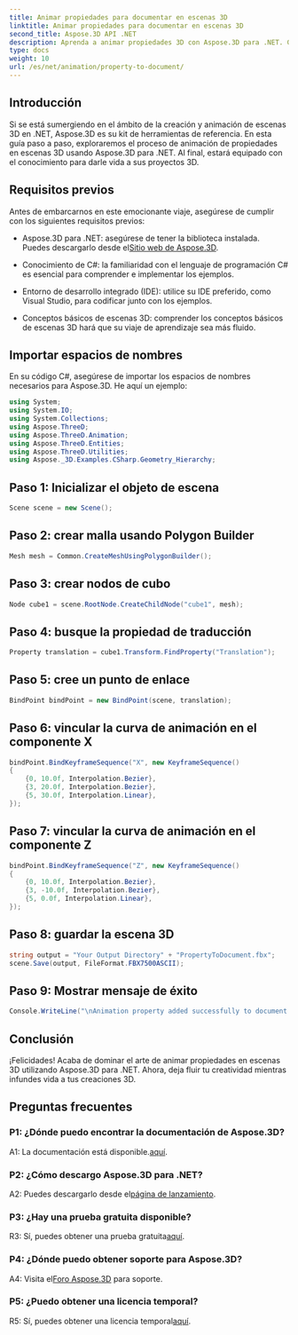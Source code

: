 ```yaml
---
title: Animar propiedades para documentar en escenas 3D
linktitle: Animar propiedades para documentar en escenas 3D
second_title: Aspose.3D API .NET
description: Aprenda a animar propiedades 3D con Aspose.3D para .NET. Guía paso a paso para crear escenas dinámicas.
type: docs
weight: 10
url: /es/net/animation/property-to-document/
---
```

## Introducción

Si se está sumergiendo en el ámbito de la creación y animación de escenas 3D en .NET, Aspose.3D es su kit de herramientas de referencia. En esta guía paso a paso, exploraremos el proceso de animación de propiedades en escenas 3D usando Aspose.3D para .NET. Al final, estará equipado con el conocimiento para darle vida a sus proyectos 3D.

## Requisitos previos

Antes de embarcarnos en este emocionante viaje, asegúrese de cumplir con los siguientes requisitos previos:

- Aspose.3D para .NET: asegúrese de tener la biblioteca instalada. Puedes descargarlo desde el[Sitio web de Aspose.3D](https://releases.aspose.com/3d/net/).

- Conocimiento de C#: la familiaridad con el lenguaje de programación C# es esencial para comprender e implementar los ejemplos.

- Entorno de desarrollo integrado (IDE): utilice su IDE preferido, como Visual Studio, para codificar junto con los ejemplos.

- Conceptos básicos de escenas 3D: comprender los conceptos básicos de escenas 3D hará que su viaje de aprendizaje sea más fluido.

## Importar espacios de nombres

En su código C#, asegúrese de importar los espacios de nombres necesarios para Aspose.3D. He aquí un ejemplo:

```csharp
using System;
using System.IO;
using System.Collections;
using Aspose.ThreeD;
using Aspose.ThreeD.Animation;
using Aspose.ThreeD.Entities;
using Aspose.ThreeD.Utilities;
using Aspose._3D.Examples.CSharp.Geometry_Hierarchy;
```

## Paso 1: Inicializar el objeto de escena

```csharp
Scene scene = new Scene();
```

## Paso 2: crear malla usando Polygon Builder

```csharp
Mesh mesh = Common.CreateMeshUsingPolygonBuilder();
```

## Paso 3: crear nodos de cubo

```csharp
Node cube1 = scene.RootNode.CreateChildNode("cube1", mesh);
```

## Paso 4: busque la propiedad de traducción

```csharp
Property translation = cube1.Transform.FindProperty("Translation");
```

## Paso 5: cree un punto de enlace

```csharp
BindPoint bindPoint = new BindPoint(scene, translation);
```

## Paso 6: vincular la curva de animación en el componente X

```csharp
bindPoint.BindKeyframeSequence("X", new KeyframeSequence()
{
    {0, 10.0f, Interpolation.Bezier},
    {3, 20.0f, Interpolation.Bezier},
    {5, 30.0f, Interpolation.Linear},
});
```

## Paso 7: vincular la curva de animación en el componente Z

```csharp
bindPoint.BindKeyframeSequence("Z", new KeyframeSequence()
{
    {0, 10.0f, Interpolation.Bezier},
    {3, -10.0f, Interpolation.Bezier},
    {5, 0.0f, Interpolation.Linear},
});
```

## Paso 8: guardar la escena 3D

```csharp
string output = "Your Output Directory" + "PropertyToDocument.fbx";
scene.Save(output, FileFormat.FBX7500ASCII);
```

## Paso 9: Mostrar mensaje de éxito

```csharp
Console.WriteLine("\nAnimation property added successfully to document.\nFile saved at " + output);
```

## Conclusión

¡Felicidades! Acaba de dominar el arte de animar propiedades en escenas 3D utilizando Aspose.3D para .NET. Ahora, deja fluir tu creatividad mientras infundes vida a tus creaciones 3D.

## Preguntas frecuentes

### P1: ¿Dónde puedo encontrar la documentación de Aspose.3D?

 A1: La documentación está disponible.[aquí](https://reference.aspose.com/3d/net/).

### P2: ¿Cómo descargo Aspose.3D para .NET?

 A2: Puedes descargarlo desde el[página de lanzamiento](https://releases.aspose.com/3d/net/).

### P3: ¿Hay una prueba gratuita disponible?

 R3: Sí, puedes obtener una prueba gratuita[aquí](https://releases.aspose.com/).

### P4: ¿Dónde puedo obtener soporte para Aspose.3D?

 A4: Visita el[Foro Aspose.3D](https://forum.aspose.com/c/3d/18) para soporte.

### P5: ¿Puedo obtener una licencia temporal?

 R5: Sí, puedes obtener una licencia temporal[aquí](https://purchase.aspose.com/temporary-license/).